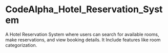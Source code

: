 # CodeAlpha_Hotel_Reservation_System
A Hotel Reservation System where users can search for available rooms, make reservations, and view booking details. It Include features like room categorization.
